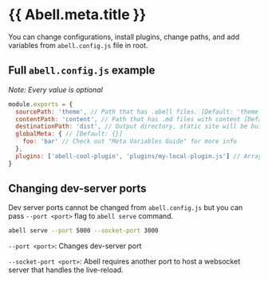 # {{ Abell.meta.title }}

You can change configurations, install plugins, change paths, and add variables from `abell.config.js` file in root.

## Full `abell.config.js` example

*Note: Every value is optional*

```js
module.exports = {
  sourcePath: 'theme', // Path that has .abell files. [Default: 'theme']
  contentPath: 'content', // Path that has .md files with content [Default: 'content']
  destinationPath: 'dist', // Output directory, static site will be built into this folder [Default: 'dist']
  globalMeta: { // [Default: {}]
    foo: 'bar' // Check out "Meta Variables Guide" for more info
  },
  plugins: ['abell-cool-plugin', 'plugins/my-local-plugin.js'] // Array with names of plugins, Default: []
}
```

## Changing dev-server ports

Dev server ports cannot be changed from `abell.config.js` but you can pass `--port <port>` flag to `abell serve` command.

```sh
abell serve --port 5000 --socket-port 3000
```

`--port <port>`: Changes dev-server port

`--socket-port <port>`: Abell requires another port to host a websocket server that handles the live-reload.